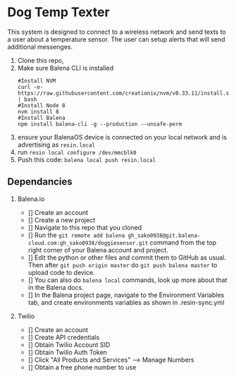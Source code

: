# Dog Temp Texter


This system is designed to connect to a wireless network and send texts to a user about a temperature sensor. The user can setup alerts that will send additional messenges.

1. Clone this repo,
2. Make sure Balena CLI is installed
	```
	#Install NVM
	curl -o- https://raw.githubusercontent.com/creationix/nvm/v0.33.11/install.sh | bash
	#Install Node 8
	nvm install 8
	#Install Balena
	npm install balena-cli -g --production --unsafe-perm
	```
3. ensure your BalenaOS device is connected on your local network and is advertising as `resin.local`
4. run `resin local configure /dev/mmcblk0`
5. Push this code: `balena local push resin.local`

## Dependancies

1. Balena.io
	- [] Create an account
	- [] Create a new project
	- [] Navigate to this repo that you cloned
	- [] Run the ```git remote add balena gh_sako0938@git.balena-cloud.com:gh_sako0938/doggiesensor.git``` command from the top right corner of your Balena account and project.
	- [] Edit the python or other files and commit them to GitHub as usual. Then after ```git push origin master``` do ```git push balena master``` to upload code to device.
	- [] You can also do ```balena local``` commands, look up more about that in the Balena docs.
	- [] In the Balena project page, navigate to the Environment Variables tab, and create environments variables as shown in .resin-sync.yml

2. Twilio
	- [] Create an account
	- [] Create API credentials
	- [] Obtain Twilio Account SID
	- [] Obtain Twilio Auth Token
	- [] Click "All Products and Services" --> Manage Numbers
	- [] Obtain a free phone number to use
